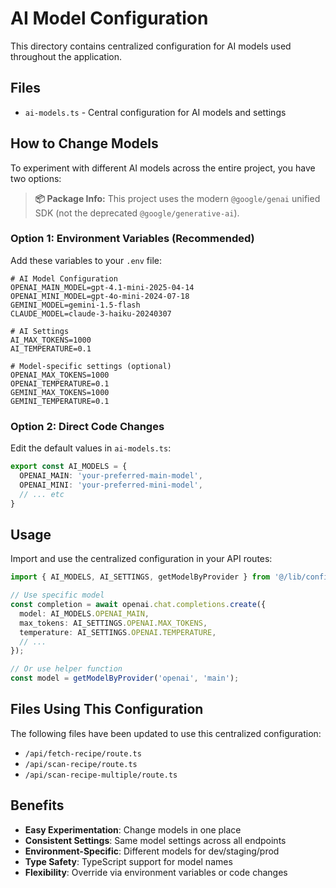 # AI Model Configuration

This directory contains centralized configuration for AI models used throughout the application.

## Files

- `ai-models.ts` - Central configuration for AI models and settings

## How to Change Models

To experiment with different AI models across the entire project, you have two options:

> **📦 Package Info:** This project uses the modern `@google/genai` unified SDK (not the deprecated `@google/generative-ai`).

### Option 1: Environment Variables (Recommended)
Add these variables to your `.env` file:

```env
# AI Model Configuration
OPENAI_MAIN_MODEL=gpt-4.1-mini-2025-04-14
OPENAI_MINI_MODEL=gpt-4o-mini-2024-07-18
GEMINI_MODEL=gemini-1.5-flash
CLAUDE_MODEL=claude-3-haiku-20240307

# AI Settings
AI_MAX_TOKENS=1000
AI_TEMPERATURE=0.1

# Model-specific settings (optional)
OPENAI_MAX_TOKENS=1000
OPENAI_TEMPERATURE=0.1
GEMINI_MAX_TOKENS=1000
GEMINI_TEMPERATURE=0.1
```

### Option 2: Direct Code Changes
Edit the default values in `ai-models.ts`:

```typescript
export const AI_MODELS = {
  OPENAI_MAIN: 'your-preferred-main-model',
  OPENAI_MINI: 'your-preferred-mini-model',
  // ... etc
}
```

## Usage

Import and use the centralized configuration in your API routes:

```typescript
import { AI_MODELS, AI_SETTINGS, getModelByProvider } from '@/lib/config/ai-models';

// Use specific model
const completion = await openai.chat.completions.create({
  model: AI_MODELS.OPENAI_MAIN,
  max_tokens: AI_SETTINGS.OPENAI.MAX_TOKENS,
  temperature: AI_SETTINGS.OPENAI.TEMPERATURE,
  // ...
});

// Or use helper function
const model = getModelByProvider('openai', 'main');
```

## Files Using This Configuration

The following files have been updated to use this centralized configuration:

- `/api/fetch-recipe/route.ts`
- `/api/scan-recipe/route.ts`
- `/api/scan-recipe-multiple/route.ts`

## Benefits

- **Easy Experimentation**: Change models in one place
- **Consistent Settings**: Same model settings across all endpoints
- **Environment-Specific**: Different models for dev/staging/prod
- **Type Safety**: TypeScript support for model names
- **Flexibility**: Override via environment variables or code changes 